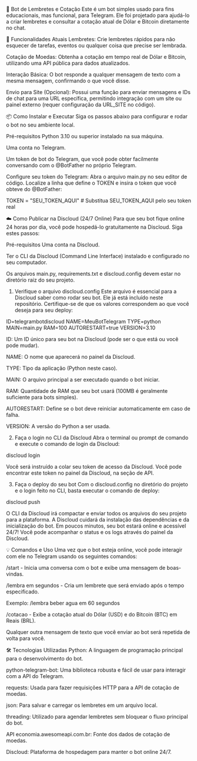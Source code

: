 🤖 Bot de Lembretes e Cotação
Este é um bot simples usado para fins educacionais, mas funcional, para Telegram. Ele foi projetado para ajudá-lo a criar lembretes e consultar a cotação atual de Dólar e Bitcoin diretamente no chat.

🚀 Funcionalidades Atuais
Lembretes: Crie lembretes rápidos para não esquecer de tarefas, eventos ou qualquer coisa que precise ser lembrada.

Cotação de Moedas: Obtenha a cotação em tempo real de Dólar e Bitcoin, utilizando uma API pública para dados atualizados.

Interação Básica: O bot responde a qualquer mensagem de texto com a mesma mensagem, confirmando o que você disse.

Envio para Site (Opcional): Possui uma função para enviar mensagens e IDs de chat para uma URL específica, permitindo integração com um site ou painel externo (requer configuração da URL_SITE no código).

📦 Como Instalar e Executar
Siga os passos abaixo para configurar e rodar o bot no seu ambiente local.

Pré-requisitos
Python 3.10 ou superior instalado na sua máquina.

Uma conta no Telegram.

Um token de bot do Telegram, que você pode obter facilmente conversando com o @BotFather no próprio Telegram.

Configure seu token do Telegram:
Abra o arquivo main.py no seu editor de código. Localize a linha que define o TOKEN e insira o token que você obteve do @BotFather:

TOKEN = "SEU_TOKEN_AQUI" # Substitua SEU_TOKEN_AQUI pelo seu token real

☁️ Como Publicar na Discloud (24/7 Online)
Para que seu bot fique online 24 horas por dia, você pode hospedá-lo gratuitamente na Discloud. Siga estes passos:

Pré-requisitos
Uma conta na Discloud.

Ter o CLI da Discloud (Command Line Interface) instalado e configurado no seu computador.

Os arquivos main.py, requirements.txt e discloud.config devem estar no diretório raiz do seu projeto.

1. Verifique o arquivo discloud.config
Este arquivo é essencial para a Discloud saber como rodar seu bot. Ele já está incluído neste repositório. Certifique-se de que os valores correspondem ao que você deseja para seu deploy:

ID=telegrambotdiscloud
NAME=MeuBotTelegram
TYPE=python
MAIN=main.py
RAM=100
AUTORESTART=true
VERSION=3.10

ID: Um ID único para seu bot na Discloud (pode ser o que está ou você pode mudar).

NAME: O nome que aparecerá no painel da Discloud.

TYPE: Tipo da aplicação (Python neste caso).

MAIN: O arquivo principal a ser executado quando o bot iniciar.

RAM: Quantidade de RAM que seu bot usará (100MB é geralmente suficiente para bots simples).

AUTORESTART: Define se o bot deve reiniciar automaticamente em caso de falha.

VERSION: A versão do Python a ser usada.

2. Faça o login no CLI da Discloud
Abra o terminal ou prompt de comando e execute o comando de login da Discloud:

discloud login

Você será instruído a colar seu token de acesso da Discloud. Você pode encontrar este token no painel da Discloud, na seção de API.

3. Faça o deploy do seu bot
Com o discloud.config no diretório do projeto e o login feito no CLI, basta executar o comando de deploy:

discloud push

O CLI da Discloud irá compactar e enviar todos os arquivos do seu projeto para a plataforma. A Discloud cuidará da instalação das dependências e da inicialização do bot. Em poucos minutos, seu bot estará online e acessível 24/7! Você pode acompanhar o status e os logs através do painel da Discloud.

💡 Comandos e Uso
Uma vez que o bot esteja online, você pode interagir com ele no Telegram usando os seguintes comandos:

/start - Inicia uma conversa com o bot e exibe uma mensagem de boas-vindas.

/lembra <mensagem> em <tempo> segundos - Cria um lembrete que será enviado após o tempo especificado.

Exemplo: /lembra beber agua em 60 segundos

/cotacao - Exibe a cotação atual do Dólar (USD) e do Bitcoin (BTC) em Reais (BRL).

Qualquer outra mensagem de texto que você enviar ao bot será repetida de volta para você.

🛠️ Tecnologias Utilizadas
Python: A linguagem de programação principal para o desenvolvimento do bot.

python-telegram-bot: Uma biblioteca robusta e fácil de usar para interagir com a API do Telegram.

requests: Usada para fazer requisições HTTP para a API de cotação de moedas.

json: Para salvar e carregar os lembretes em um arquivo local.

threading: Utilizado para agendar lembretes sem bloquear o fluxo principal do bot.

API economia.awesomeapi.com.br: Fonte dos dados de cotação de moedas.

Discloud: Plataforma de hospedagem para manter o bot online 24/7.
